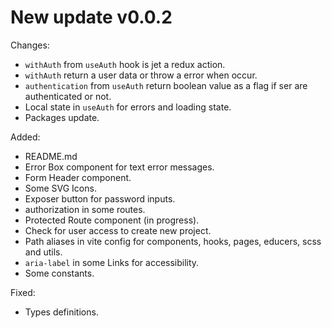 # New update v0.0.2

Changes:
- `withAuth` from `useAuth` hook is jet a redux action.
- `withAuth` return a user data or throw a error when occur.
- `authentication` from `useAuth` return boolean value as a flag if ser are authenticated or not.
- Local state in `useAuth` for errors and loading state.
- Packages update.

Added:
- README.md
- Error Box component for text error messages.
- Form Header component.
- Some SVG Icons.
- Exposer button for password inputs.
- authorization in some routes.
- Protected Route component (in progress).
- Check for user access to create new project.
- Path aliases in vite config for components, hooks, pages, educers, scss and utils.
- `aria-label` in some Links for accessibility.
- Some constants.

Fixed:
- Types definitions.